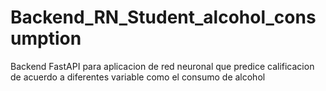 # Backend_RN_Student_alcohol_consumption
Backend FastAPI para aplicacion de red neuronal que predice calificacion de acuerdo a diferentes variable como el consumo de alcohol
